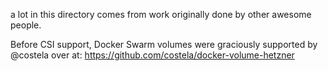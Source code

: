 a lot in this directory comes from work originally done
by other awesome people.

Before CSI support, Docker Swarm volumes
were graciously supported by @costela over at:
https://github.com/costela/docker-volume-hetzner
